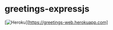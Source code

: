 # greetings-expressjs

[![Heroku](https://heroku-badge.herokuapp.com/?app=heroku-badge)][https://greetings-web.herokuapp.com]
